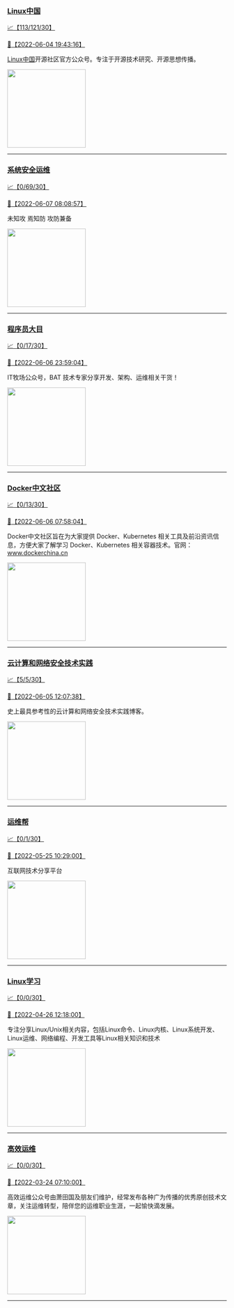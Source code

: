 
### [Linux中国](http://wechat.doonsec.com/wechat_echarts/?biz=MjM5NjQ4MjYwMQ==)

[:chart_with_upwards_trend:【113/121/30】](http://wechat.doonsec.com/wechat_echarts/?biz=MjM5NjQ4MjYwMQ==)

[:camera_flash:【2022-06-04 19:43:16】](https://mp.weixin.qq.com/s?__biz=MjM5NjQ4MjYwMQ==&mid=2664655137&idx=6&sn=8e87d340b77407452ec2bb39d329c96b&chksm=bdcf52678ab8db71a63c56ddd02dcc1d496ad1a5d53dcfccdc039ab8e4dc7b176ba8ab7dc5d5&scene=27&key=da5527f6ccd6edd74f81877318521a80265f7e6ab59f8395201babc8f438c4b9da01e0f7fa1487034f490fce8aebb025af227f18ed22d755063cadd39fd8e5766f0c2f17814dd8fa0bb7ec9c7bd21027d8692c58bfc559b6801db3513ca1732498620f65050e403035814973f99fd2159205c99d18201771c55522fb00e71524&ascene=15&uin=MTA3Mzc3OTIzNQ%3D%3D&devicetype=Windows+Server+2016+x64&version=63060012&lang=zh_CN&session_us=gh_12c7579d6f37&exportkey=ARDVpS5EPJyRDrT8W8qx%2B%2Bo%3D&acctmode=0&pass_ticket=b5ZlF%2BZTHLDweMIfyL7fcT8N9iGe6LvbauthX5TdLVq6tiqbTtdY1LTK3fnJIj6j&wx_header=0&fontgear=2&scene=27#wechat_redirect)

[Linux中国](https://linux.cn/)开源社区官方公众号。专注于开源技术研究、开源思想传播。

<img align="top" width="180" src="http://open.weixin.qq.com/qr/code?username=gh_52ef55f8adfd" alt="" />

---


### [系统安全运维](http://wechat.doonsec.com/wechat_echarts/?biz=Mzk0NjE0NDc5OQ==)

[:chart_with_upwards_trend:【0/69/30】](http://wechat.doonsec.com/wechat_echarts/?biz=Mzk0NjE0NDc5OQ==)

[:camera_flash:【2022-06-07 08:08:57】](https://mp.weixin.qq.com/s?__biz=Mzk0NjE0NDc5OQ==&mid=2247501776&idx=1&sn=c88f7073a53cf2e64fa0afebb5d2a869&chksm=c30814a0f47f9db6ca12eff7aea5a3152c759e6d399535c641e72545abe99afe565bebb9d11d&scene=27#wechat_redirect)

未知攻 焉知防 攻防兼备

<img align="top" width="180" src="http://open.weixin.qq.com/qr/code?username=gh_2c298b630170" alt="" />

---


### [程序员大目](http://wechat.doonsec.com/wechat_echarts/?biz=MzI4ODQ3NjE2OA==)

[:chart_with_upwards_trend:【0/17/30】](http://wechat.doonsec.com/wechat_echarts/?biz=MzI4ODQ3NjE2OA==)

[:camera_flash:【2022-06-06 23:59:04】](https://mp.weixin.qq.com/s?__biz=MzI4ODQ3NjE2OA==&mid=2247499469&idx=1&sn=c4247afa4dd071a9a952bd1e0ce545fa&chksm=ec3f63aadb48eabccd9c9dd90af597730648e0c29936feb0a0b2b1b4125a68748fb222423508&scene=27&key=5c074e52529293f4373cc1bb6b5ff87de2622b8729be3d12547befbfc4b002de048fe4447052aff154e6e07994843e618cf94c7ff86398bc66194f28c668556eb4242cb653f8fcfa6c6e85f7298978370186a690c0b4bdf00152ecba95062f33064480db65bc2c37828fa9f00592369a4195e498019ab98a640fecb6116a66f7&ascene=15&uin=MTA3Mzc3OTIzNQ%3D%3D&devicetype=Windows+Server+2016+x64&version=63060012&lang=zh_CN&session_us=gh_af66f3cef3ce&exportkey=AZS%2BNgYe1MI50uPtvdNlM%2Fw%3D&acctmode=0&pass_ticket=b5ZlF%2BZTHLDweMIfyL7fcT8N9iGe6LvbauthX5TdLVq6tiqbTtdY1LTK3fnJIj6j&wx_header=0&fontgear=2&scene=27#wechat_redirect)

IT牧场公众号，BAT 技术专家分享开发、架构、运维相关干货！

<img align="top" width="180" src="http://open.weixin.qq.com/qr/code?username=gh_e6849e368b5f" alt="" />

---


### [Docker中文社区](http://wechat.doonsec.com/wechat_echarts/?biz=MzI1NzI5NDM4Mw==)

[:chart_with_upwards_trend:【0/13/30】](http://wechat.doonsec.com/wechat_echarts/?biz=MzI1NzI5NDM4Mw==)

[:camera_flash:【2022-06-06 07:58:04】](https://mp.weixin.qq.com/s?__biz=MzI1NzI5NDM4Mw==&mid=2247491207&idx=1&sn=82befd034d1603980a178c86a55256cd&chksm=ea18f7c7dd6f7ed16eb0a4390b0757e8277201af69b000da401e4039e89032439ca4cad23b0e&scene=27&key=3820ae6439ecdd671f64cec20286de9ab87347e778b7b4ed093bd14cf3774c870ea498a21a897e0de76679367620b523f5e1fcd75716c7044ea02767d34a011acabe5e7adfdf5d02431c0c0d8ef9918d678defc6134c060766421c463a3ff77416c5c678eaab696fc2eb17fc1b974e9dcf950da933e26616595320caad655e68&ascene=15&uin=NTY2NTA4NjQ%3D&devicetype=Windows+Server+2016+x64&version=63060012&lang=zh_CN&session_us=gh_b9df5957f66d&exportkey=AyXGee77%2B3rbvzDocfbdwHI%3D&acctmode=0&pass_ticket=ug9ebHcf9fKbS3urjDlVAKXSYK6y4cQYI9T5Alo4wODa4jVvP1cbcrZYm4gcaJ12&wx_header=0&fontgear=2&scene=27#wechat_redirect)

Docker中文社区旨在为大家提供 Docker、Kubernetes 相关工具及前沿资讯信息，方便大家了解学习 Docker、Kubernetes 相关容器技术。官网：www.dockerchina.cn

<img align="top" width="180" src="http://open.weixin.qq.com/qr/code?username=gh_8620cb9f61a5" alt="" />

---


### [云计算和网络安全技术实践](http://wechat.doonsec.com/wechat_echarts/?biz=MzA3MjM5MDc2Nw==)

[:chart_with_upwards_trend:【5/5/30】](http://wechat.doonsec.com/wechat_echarts/?biz=MzA3MjM5MDc2Nw==)

[:camera_flash:【2022-06-05 12:07:38】](https://mp.weixin.qq.com/s?__biz=MzA3MjM5MDc2Nw==&mid=2650746881&idx=1&sn=bb2816e45e50179f03aa4a7ce7815369&chksm=87149101b06318173ad7a5602a4e0f51f4e7b9d70044e0ecb15d3f81b67e06d9d8e5c25dc355&scene=27#wechat_redirect)

史上最具参考性的云计算和网络安全技术实践博客。

<img align="top" width="180" src="http://open.weixin.qq.com/qr/code?username=gh_34d6b0cb5633" alt="" />

---


### [运维帮](http://wechat.doonsec.com/wechat_echarts/?biz=MzA3MzYwNjQ3NA==)

[:chart_with_upwards_trend:【0/1/30】](http://wechat.doonsec.com/wechat_echarts/?biz=MzA3MzYwNjQ3NA==)

[:camera_flash:【2022-05-25 10:29:00】](https://mp.weixin.qq.com/s?__biz=MzA3MzYwNjQ3NA==&mid=2651300999&idx=1&sn=cafc7156f33278758974ed7b1561459d&chksm=84ff70a2b388f9b4c4caf706e3a8e4eb48b956ec39839fd7d2699ef9e45716eab8ebc00419e6&scene=27#wechat_redirect)

互联网技术分享平台

<img align="top" width="180" src="http://open.weixin.qq.com/qr/code?username=gh_445a39329cd8" alt="" />

---


### [Linux学习](http://wechat.doonsec.com/wechat_echarts/?biz=MzI4MDEwNzAzNg==)

[:chart_with_upwards_trend:【0/0/30】](http://wechat.doonsec.com/wechat_echarts/?biz=MzI4MDEwNzAzNg==)

[:camera_flash:【2022-04-26 12:18:00】](https://mp.weixin.qq.com/s?__biz=MzI4MDEwNzAzNg==&mid=2649456825&idx=1&sn=33d6c566ad1cd306d0616d076a326677&chksm=f3a2a1cac4d528dcbb39e8ebe425eac2b64013a7dc1def3470e3a87b5cd0c8777f54fd96d02e&scene=27&key=7587a6a30786f15509afeebccb4eb5f65cd084708cc4ee6b411403d5ad24811377c7209c327015dc1795128f5bd77d54f1b1d0e152e1bd23b0366c40b7e821ea19d1f46edf6642f5161716839158517ac06e20b5df6801aae4209f9cafca5e052e9ed2c71d65c9deb38eb3fcc5ba82980eada007cad113479674023d04365cf7&ascene=0&uin=MTM1NzU2MDQ1OQ%3D%3D&devicetype=Windows+Server+2016+x64&version=6305002e&lang=zh_CN&exportkey=A0qGwVIJVt%2BsqIMjMy1Olng%3D&acctmode=0&pass_ticket=D9t3mf7oXHjY8qg%2BQEQO0Bv9BJhhbGYOWhqaTktb7pKzLOvzchOf0VBdymQWrgnw&wx_header=0&fontgear=2&scene=27#wechat_redirect)

专注分享Linux/Unix相关内容，包括Linux命令、Linux内核、Linux系统开发、Linux运维、网络编程、开发工具等Linux相关知识和技术

<img align="top" width="180" src="http://open.weixin.qq.com/qr/code?username=gh_cb990d3ccd5f" alt="" />

---


### [高效运维](http://wechat.doonsec.com/wechat_echarts/?biz=MzA4Nzg5Nzc5OA==)

[:chart_with_upwards_trend:【0/0/30】](http://wechat.doonsec.com/wechat_echarts/?biz=MzA4Nzg5Nzc5OA==)

[:camera_flash:【2022-03-24 07:10:00】](https://mp.weixin.qq.com/s?__biz=MzA4Nzg5Nzc5OA==&mid=2651710761&idx=1&sn=69a95380544a67d4cba59919996e5802&chksm=8bcb2680bcbcaf96ad7cbda1ca595221da032191abeee0c48af7cf9225bb376192de35f08dec&scene=27#wechat_redirect)

高效运维公众号由萧田国及朋友们维护，经常发布各种广为传播的优秀原创技术文章，关注运维转型，陪伴您的运维职业生涯，一起愉快滴发展。

<img align="top" width="180" src="http://open.weixin.qq.com/qr/code?username=gh_0fdeda7cb50a" alt="" />

---


